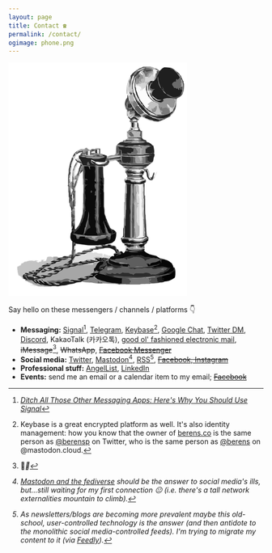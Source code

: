 ```yaml
---
layout: page
title: Contact ☎
permalink: /contact/
ogimage: phone.png
---
```

<img src="/assets/og/phone.png" alt="phone" width="70%" height="70%">

Say hello on these messengers / channels / platforms &#128071;

- **Messaging:** <a href="https://signal.org" target="_blank">Signal</a>[^1], <a href="https://t.me/berensp" target="_blank">Telegram</a>, <a href="https://keybase.io/berens" target="_blank">Keybase</a>[^2], <a href="https://chat.google.com" target="_blank">Google Chat</a>, <a href="https://twitter.com/messages/compose?recipient_id=19028711" target="_blank">Twitter DM</a>, <a href="https://discordapp.com/users/181094465874821120" target="_blank">Discord</a>, KakaoTalk (카카오톡), <a href="mailto:pb@omg.lol">good ol' fashioned electronic mail</a>, <strike>iMessage</strike>[^3], <strike>WhatsApp</strike>, <strike>[Facebook Messenger](/fb/)</strike>
- **Social media:** <a href="https://twitter.com/berensp" target="_blank">Twitter</a>, <a rel="me" href="https://mastodon.cloud/@berens" target="_blank">Mastodon</a>[^4], [RSS](https://berens.co/feed.xml)[^5], <strike>[Facebook, Instagram](/fb/)</strike>
- **Professional stuff:** <a href="https://angel.co/berens" target="_blank">AngelList</a>, <a href="https://linkedin.com/in/berensp" target="_blank">LinkedIn</a>
- **Events:** send me an email or a calendar item to my email; <strike>[Facebook](/fb/)</strike>

[^1]: *<a href="https://www.wired.com/story/ditch-all-those-other-messaging-apps-heres-why-you-should-use-signal/?utm_source=WIR_REG_GATE" target="_blank">Ditch All Those Other Messaging Apps: Here's Why You Should Use Signal</a>*

[^2]: Keybase is a great encrypted platform as well. It's also identity management: how you know that the owner of [berens.co](/index/) is the same person as <a href="https://twitter.com/berensp" target="_blank">@berensp</a> on Twitter, who is the same person as <a href="https://mastodon.cloud/@berens" target="_blank">@berens</a> on @mastodon.cloud.

[^3]: 🤘<i class="fab fa-android">🤘

[^4]: [Mastodon and the fediverse](https://www.nytimes.com/2018/03/28/technology/social-media-privacy.html) should be the answer to social media's ills, but...still waiting for my first connection 😐 (i.e. there's a tall network externalities mountain to climb).

[^5]: As newsletters/blogs are becoming more prevalent maybe this old-school, user-controlled technology is the answer (and then antidote to the monolithic social media-controlled feeds). I'm trying to migrate my content to it (via [Feedly](https://feedly.com)).